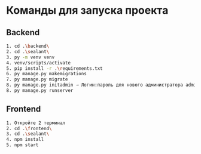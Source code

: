 # Команды для запуска проекта

## Backend

```bash
1. cd .\backend\
2. cd .\sealant\
3. py -m venv venv
4. venv/scripts/activate
5. pip install -r .\requirements.txt
6. py manage.py makemigrations
7. py manage.py migrate
8. py manage.py initadmin → Логин:пароль для нового администратора admin:admin
8. py manage.py runserver
```

## Frontend

```bash
1. Откройте 2 терминал
2. cd .\frontend\
3. cd .\sealant\
4. npm install
5. npm start
```
